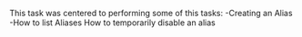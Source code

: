 This task was centered to performing some of this tasks:
-Creating an Alias
-How to list Aliases
How to temporarily disable an alias
